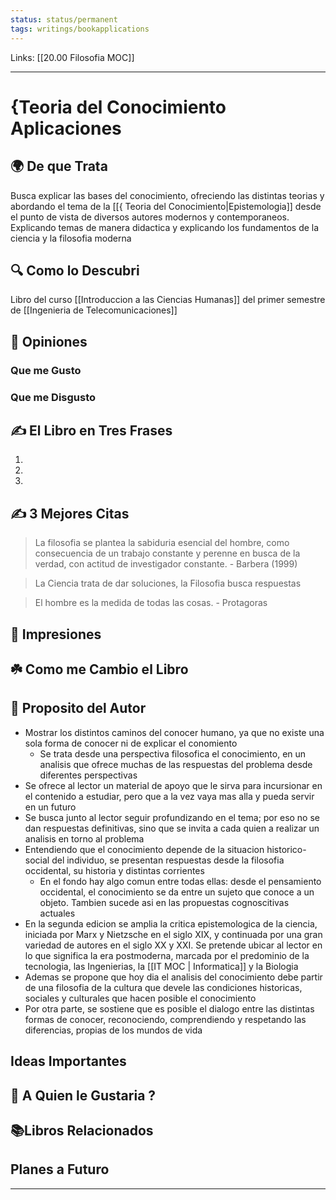 ```yaml
---
status: status/permanent
tags: writings/bookapplications
---
```

Links: [[20.00 Filosofia MOC]]
___
# {Teoria del Conocimiento Aplicaciones
## 🌍 De que Trata
Busca explicar las bases del conocimiento, ofreciendo las distintas teorias y abordando el tema de la [[{ Teoria del Conocimiento|Epistemologia]] desde el punto de vista de diversos autores modernos y contemporaneos. Explicando temas de manera didactica y explicando los fundamentos de la ciencia y la filosofia moderna

## 🔍 Como lo Descubri
Libro del curso [[Introduccion a las Ciencias Humanas]] del primer semestre de [[Ingenieria de Telecomunicaciones]]

## 🧠 Opiniones

### Que me Gusto

### Que me Disgusto

## ✍️ El Libro en Tres Frases
1. 
2. 
3. 

## ✍️ 3 Mejores Citas
> La filosofia se plantea la sabiduria esencial del hombre, como consecuencia de un trabajo constante y perenne en busca de la verdad, con actitud de investigador constante. 
\- Barbera (1999)

>La Ciencia trata de dar soluciones, la Filosofia busca respuestas

>El hombre es la medida de todas las cosas.
>\- Protagoras

## 🎨 Impresiones

## ☘️ Como me Cambio el Libro

## 📒 Proposito del Autor
- Mostrar los distintos caminos del conocer humano, ya que no existe una sola forma de conocer ni de explicar el conomiento
	- Se trata desde una perspectiva filosofica el conocimiento, en un analisis que ofrece muchas de las respuestas del problema desde diferentes perspectivas
- Se ofrece al lector un material de apoyo que le sirva para incursionar en el contenido a estudiar, pero que a la vez vaya mas alla y pueda servir en un futuro
- Se busca junto al lector seguir profundizando en el tema; por eso no se dan respuestas definitivas, sino que se invita a cada quien a realizar un analisis en torno al problema
- Entendiendo que el conocimiento depende de la situacion historico-social del individuo, se presentan respuestas desde la filosofia occidental, su historia y distintas corrientes
	- En el fondo hay algo comun entre todas ellas: desde el pensamiento occidental, el conocimiento se da entre un sujeto que conoce a un objeto. Tambien sucede asi en las propuestas cognoscitivas actuales
- En la segunda edicion se amplia la critica epistemologica de la ciencia, iniciada por Marx y Nietzsche en el siglo XIX, y continuada por una gran variedad de autores en el siglo XX y XXI. Se pretende ubicar al lector en lo que significa la era postmoderna, marcada por el predominio de la tecnologia, las Ingenierias, la [[IT MOC | Informatica]] y la Biologia
- Ademas se propone que hoy dia el analisis del conocimiento debe partir de una filosofia de la cultura que devele las condiciones historicas, sociales y culturales que hacen posible el conocimiento
- Por otra parte, se sostiene que es posible el dialogo entre las distintas formas de conocer, reconociendo, comprendiendo y respetando las diferencias, propias de los mundos de vida

## Ideas Importantes

## 🥰 A Quien le Gustaria ?

## 📚Libros Relacionados

## Planes a Futuro
___
